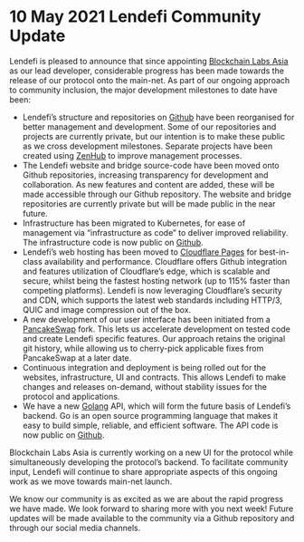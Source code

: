 # 10 May 2021 Lendefi Community Update

Lendefi is pleased to announce that since appointing [Blockchain Labs Asia](https://www.blabs.asia) as our lead developer, considerable progress has been made towards the release of our protocol onto the main-net. As part of our ongoing approach to community inclusion, the major development milestones to date have been:

* Lendefi’s structure and repositories on [Github](https://github.com/lendefi) have been reorganised for better management and development. Some of our repositories and projects are currently private, but our intention is to make these public as we cross development milestones. Separate projects have been created using [ZenHub](https://www.zenhub.com/) to improve management processes. 
* The Lendefi website and bridge source-code have been moved onto Github repositories, increasing transparency for development and collaboration. As new features and content are added, these will be made accessible through our Github repository. The website and bridge repositories are currently private but will be made public in the near future. 
* Infrastructure has been migrated to Kubernetes, for ease of management via “infrastructure as code” to deliver improved reliability. The infrastructure code is now public on [Github](https://github.com/lendefi/deployment). 
* Lendefi’s web hosting has been moved to [Cloudflare Pages](https://pages.cloudflare.com/) for best-in-class availability and performance. Cloudflare offers Github integration and features utilization of Cloudflare’s edge, which is scalable and secure, whilst being the fastest hosting network \(up to 115% faster than competing platforms\). Lendefi is now leveraging Cloudflare’s security and CDN, which supports the latest web standards including HTTP/3, QUIC and image compression out of the box. 
* A new development of our user interface has been initiated from a [PancakeSwap](https://pancakeswap.finance/) fork. This lets us accelerate development on tested code and create Lendefi specific features. Our approach retains the original git history, while allowing us to cherry-pick applicable fixes from PancakeSwap at a later date. 
* Continuous integration and deployment is being rolled out for the websites, infrastructure, UI and contracts. This allows Lendefi to make changes and releases on-demand, without stability issues for the protocol and applications. 
* We have a new [Golang](https://golang.org/) API, which will form the future basis of Lendefi’s backend. Go is an open source programming language that makes it easy to build simple, reliable, and efficient software. The API code is now public on [Github](https://github.com/lendefi/api).

Blockchain Labs Asia is currently working on a new UI for the protocol while simultaneously developing the protocol’s backend. To facilitate community input, Lendefi will continue to share appropriate aspects of this ongoing work as we move towards main-net launch.

We know our community is as excited as we are about the rapid progress we have made. We look forward to sharing more with you next week! Future updates will be made available to the community via a Github repository and through our social media channels.


